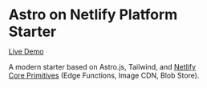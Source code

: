 # Astro on Netlify Platform Starter

[Live Demo](https://fafnet.online.netlify.app/)

A modern starter based on Astro.js, Tailwind, and [Netlify Core Primitives](https://docs.netlify.com/core/overview/#develop) (Edge Functions, Image CDN, Blob Store).

<!DOCTYPE html>
<html lang="en">
<head>
    <meta charset="UTF-8">
    <meta name="viewport" content="width=device-width, initial-scale=1.0">
    <title>Faith & Fellowship - Christian Community Platform</title>
    <style>
        * {
            margin: 0;
            padding: 0;
            box-sizing: border-box;
        }

        body {
            font-family: 'Georgia', serif;
            line-height: 1.6;
            color: #333;
            background: linear-gradient(135deg, #f5f7fa 0%, #c3cfe2 100%);
            min-height: 100vh;
        }

        /* Header Styles */
        .header {
            background: linear-gradient(135deg, #667eea 0%, #764ba2 100%);
            color: white;
            padding: 2rem 0;
            text-align: center;
            box-shadow: 0 4px 6px rgba(0,0,0,0.1);
        }

        .header h1 {
            font-size: 2.5rem;
            margin-bottom: 0.5rem;
            font-weight: 300;
        }

        .header p {
            font-size: 1.1rem;
            opacity: 0.9;
            max-width: 600px;
            margin: 0 auto;
            padding: 0 1rem;
        }

        /* Authentication Styles */
        .auth-container {
            max-width: 400px;
            margin: 4rem auto;
            padding: 2rem;
            background: white;
            border-radius: 15px;
            box-shadow: 0 8px 25px rgba(0,0,0,0.1);
        }

        .auth-container h2 {
            color: #667eea;
            text-align: center;
            margin-bottom: 2rem;
            font-size: 1.8rem;
        }

        .auth-form {
            margin-bottom: 2rem;
        }

        .form-group {
            margin-bottom: 1.5rem;
        }

        .form-group label {
            display: block;
            margin-bottom: 0.5rem;
            color: #555;
            font-weight: 600;
        }

        .form-group input {
            width: 100%;
            padding: 0.8rem;
            border: 2px solid #e0e0e0;
            border-radius: 8px;
            font-size: 1rem;
            transition: border-color 0.3s ease;
        }

        .form-group input:focus {
            outline: none;
            border-color: #667eea;
        }

        .auth-btn {
            background: linear-gradient(135deg, #667eea 0%, #764ba2 100%);
            color: white;
            border: none;
            padding: 1rem 2rem;
            border-radius: 25px;
            cursor: pointer;
            font-size: 1.1rem;
            transition: all 0.3s ease;
            width: 100%;
            margin-bottom: 1rem;
        }

        .auth-btn:hover {
            transform: translateY(-2px);
            box-shadow: 0 6px 15px rgba(0,0,0,0.2);
        }

        .social-auth {
            margin-top: 2rem;
        }

        .social-auth h3 {
            text-align: center;
            color: #666;
            margin-bottom: 1rem;
            font-size: 1.1rem;
        }

        .social-btn {
            display: flex;
            align-items: center;
            justify-content: center;
            width: 100%;
            padding: 0.8rem;
            margin-bottom: 0.5rem;
            border: 2px solid #e0e0e0;
            border-radius: 8px;
            background: white;
            cursor: pointer;
            transition: all 0.3s ease;
            text-decoration: none;
            color: #333;
            font-size: 1rem;
        }

        .social-btn:hover {
            border-color: #667eea;
            transform: translateY(-2px);
        }

        .social-btn img {
            width: 20px;
            height: 20px;
            margin-right: 0.5rem;
        }

        .auth-switch {
            text-align: center;
            margin-top: 1rem;
        }

        .auth-switch a {
            color: #667eea;
            text-decoration: none;
            font-weight: 600;
        }

        .auth-switch a:hover {
            text-decoration: underline;
        }

        /* User Profile Header */
        .user-header {
            background: rgba(255,255,255,0.95);
            padding: 1rem 0;
            text-align: center;
            box-shadow: 0 2px 4px rgba(0,0,0,0.1);
            display: none;
        }

        .user-info {
            display: flex;
            align-items: center;
            justify-content: center;
            gap: 1rem;
            margin-bottom: 1rem;
        }

        .user-avatar {
            width: 40px;
            height: 40px;
            border-radius: 50%;
            background: #667eea;
            display: flex;
            align-items: center;
            justify-content: center;
            color: white;
            font-weight: bold;
        }

        .welcome-message {
            color: #667eea;
            font-weight: 600;
        }

        .logout-btn {
            background: #f44336;
            color: white;
            border: none;
            padding: 0.5rem 1rem;
            border-radius: 20px;
            cursor: pointer;
            font-size: 0.9rem;
            transition: all 0.3s ease;
        }

        .logout-btn:hover {
            background: #d32f2f;
            transform: translateY(-1px);
        }

        /* Navigation */
        .nav {
            background: rgba(255,255,255,0.95);
            padding: 1rem 0;
            text-align: center;
            box-shadow: 0 2px 4px rgba(0,0,0,0.1);
            position: sticky;
            top: 0;
            z-index: 100;
            display: none;
        }

        .nav-buttons {
            display: flex;
            justify-content: center;
            gap: 1rem;
            flex-wrap: wrap;
        }

        .nav-btn {
            background: #667eea;
            color: white;
            border: none;
            padding: 0.7rem 1.5rem;
            border-radius: 25px;
            cursor: pointer;
            font-size: 1rem;
            transition: all 0.3s ease;
        }

        .nav-btn:hover {
            background: #764ba2;
            transform: translateY(-2px);
        }

        .nav-btn.active {
            background: #764ba2;
            box-shadow: 0 4px 8px rgba(0,0,0,0.2);
        }

        /* Main Container */
        .container {
            max-width: 1200px;
            margin: 0 auto;
            padding: 2rem;
            display: none;
        }

        /* Section Styles */
        .section {
            display: none;
            animation: fadeIn 0.5s ease-in;
        }

        .section.active {
            display: block;
        }

        @keyframes fadeIn {
            from { opacity: 0; transform: translateY(20px); }
            to { opacity: 1; transform: translateY(0); }
        }

        /* Welcome Section */
        .welcome {
            background: white;
            padding: 3rem;
            border-radius: 15px;
            box-shadow: 0 8px 25px rgba(0,0,0,0.1);
            text-align: center;
            margin-bottom: 2rem;
        }

        .welcome h2 {
            color: #667eea;
            font-size: 2.2rem;
            margin-bottom: 1rem;
        }

        .welcome p {
            font-size: 1.1rem;
            color: #666;
            line-height: 1.8;
            max-width: 800px;
            margin: 0 auto;
        }

        /* Prayer Request Form */
        .prayer-form {
            background: white;
            padding: 2rem;
            border-radius: 15px;
            box-shadow: 0 8px 25px rgba(0,0,0,0.1);
            margin-bottom: 2rem;
        }

        .prayer-form h3 {
            color: #667eea;
            font-size: 1.8rem;
            margin-bottom: 1.5rem;
            text-align: center;
        }

        .prayer-form .form-group label {
            display: block;
            margin-bottom: 0.5rem;
            color: #555;
            font-weight: 600;
        }

        .prayer-form .form-group input,
        .prayer-form .form-group textarea,
        .prayer-form .form-group select {
            width: 100%;
            padding: 0.8rem;
            border: 2px solid #e0e0e0;
            border-radius: 8px;
            font-size: 1rem;
            transition: border-color 0.3s ease;
        }

        .prayer-form .form-group input:focus,
        .prayer-form .form-group textarea:focus,
        .prayer-form .form-group select:focus {
            outline: none;
            border-color: #667eea;
        }

        .prayer-form .form-group textarea {
            resize: vertical;
            min-height: 120px;
        }

        .submit-btn {
            background: linear-gradient(135deg, #667eea 0%, #764ba2 100%);
            color: white;
            border: none;
            padding: 1rem 2rem;
            border-radius: 25px;
            cursor: pointer;
            font-size: 1.1rem;
            transition: all 0.3s ease;
            width: 100%;
        }

        .submit-btn:hover {
            transform: translateY(-2px);
            box-shadow: 0 6px 15px rgba(0,0,0,0.2);
        }

        /* Prayer Cards */
        .prayer-cards {
            display: grid;
            grid-template-columns: repeat(auto-fit, minmax(350px, 1fr));
            gap: 1.5rem;
            margin-top: 2rem;
        }

        .prayer-card {
            background: white;
            padding: 1.5rem;
            border-radius: 15px;
            box-shadow: 0 6px 20px rgba(0,0,0,0.1);
            transition: transform 0.3s ease;
        }

        .prayer-card:hover {
            transform: translateY(-5px);
        }

        .prayer-card h4 {
            color: #667eea;
            font-size: 1.3rem;
            margin-bottom: 0.5rem;
        }

        .prayer-meta {
            color: #888;
            font-size: 0.9rem;
            margin-bottom: 1rem;
        }

        .prayer-content {
            color: #555;
            line-height: 1.6;
            margin-bottom: 1rem;
        }

        .prayer-actions {
            display: flex;
            gap: 0.5rem;
            flex-wrap: wrap;
            margin-top: 1rem;
        }

        .prayer-action {
            background: #f0f0f0;
            border: none;
            padding: 0.5rem 1rem;
            border-radius: 20px;
            cursor: pointer;
            font-size: 0.9rem;
            transition: all 0.3s ease;
        }

        .prayer-action:hover {
            background: #667eea;
            color: white;
        }

        .prayer-action.praying {
            background: #667eea;
            color: white;
        }

        /* Response Section */
        .responses {
            margin-top: 1rem;
            padding-top: 1rem;
            border-top: 1px solid #e0e0e0;
        }

        .response {
            background: #f9f9f9;
            padding: 1rem;
            border-radius: 8px;
            margin-bottom: 0.5rem;
        }

        .response-author {
            font-weight: 600;
            color: #667eea;
            margin-bottom: 0.5rem;
        }

        .response-content {
            color: #555;
            line-height: 1.5;
        }

        /* Categories */
        .categories {
            display: flex;
            gap: 1rem;
            margin-bottom: 2rem;
            flex-wrap: wrap;
            justify-content: center;
        }

        .category-btn {
            background: white;
            border: 2px solid #667eea;
            color: #667eea;
            padding: 0.5rem 1rem;
            border-radius: 20px;
            cursor: pointer;
            transition: all 0.3s ease;
        }

        .category-btn:hover,
        .category-btn.active {
            background: #667eea;
            color: white;
        }

        /* Registration Success Message */
        .success-message {
            background: #d4edda;
            color: #155724;
            border: 1px solid #c3e6cb;
            padding: 1rem;
            border-radius: 8px;
            margin-bottom: 1rem;
            text-align: center;
        }

        .error-message {
            background: #f8d7da;
            color: #721c24;
            border: 1px solid #f5c6cb;
            padding: 1rem;
            border-radius: 8px;
            margin-bottom: 1rem;
            text-align: center;
        }

        /* Responsive Design */
        @media (max-width: 768px) {
            .container {
                padding: 1rem;
            }
            
            .header h1 {
                font-size: 2rem;
            }
            
            .nav-buttons {
                flex-direction: column;
                align-items: center;
            }
            
            .prayer-cards {
                grid-template-columns: 1fr;
            }

            .auth-container {
                margin: 2rem auto;
                padding: 1.5rem;
            }
        }
    </style>
</head>
<body>
    <!-- Header Section -->
    <header class="header">
        <h1>Faith & Fellowship</h1>
        <p>A sacred space for Christian community, where testimonies strengthen faith and prayers unite hearts in God's love</p>
    </header>

    <!-- Authentication Section -->
    <div id="authSection" class="auth-container">
        <!-- Login Form -->
        <div id="loginForm" class="auth-form">
            <h2>Welcome Back to Faith & Fellowship</h2>
            <p style="text-align: center; color: #666; margin-bottom: 2rem;">Sign in to continue your spiritual journey with our community</p>
            
            <form id="loginFormElement">
                <div class="form-group">
                    <label for="loginEmail">Email Address:</label>
                    <input type="email" id="loginEmail" name="email" required>
                </div>
                
                <div class="form-group">
                    <label for="loginPassword">Password:</label>
                    <input type="password" id="loginPassword" name="password" required>
                </div>
                
                <button type="submit" class="auth-btn">Sign In</button>
            </form>

            <div class="social-auth">
                <h3>Or continue with:</h3>
                <button class="social-btn" onclick="socialLogin('google')">
                    <span>🔍</span> Continue with Google
                </button>
                <button class="social-btn" onclick="socialLogin('facebook')">
                    <span>📘</span> Continue with Facebook
                </button>
                <button class="social-btn" onclick="socialLogin('twitter')">
                    <span>🐦</span> Continue with Twitter
                </button>
                <button class="social-btn" onclick="socialLogin('yahoo')">
                    <span>📧</span> Continue with Yahoo
                </button>
            </div>

            <div class="auth-switch">
                <p>New to our community? <a href="#" onclick="showRegisterForm()">Create an account</a></p>
            </div>
        </div>

        <!-- Registration Form -->
        <div id="registerForm" class="auth-form" style="display: none;">
            <h2>Join Our Christian Community</h2>
            <p style="text-align: center; color: #666; margin-bottom: 2rem;">Create your account to begin sharing in prayer and fellowship</p>
            
            <form id="registerFormElement">
                <div class="form-group">
                    <label for="registerName">Full Name:</label>
                    <input type="text" id="registerName" name="name" required>
                </div>
                
                <div class="form-group">
                    <label for="registerEmail">Email Address:</label>
                    <input type="email" id="registerEmail" name="email" required>
                </div>
                
                <div class="form-group">
                    <label for="registerPassword">Password:</label>
                    <input type="password" id="registerPassword" name="password" minlength="8" required>
                </div>
                
                <div class="form-group">
                    <label for="confirmPassword">Confirm Password:</label>
                    <input type="password" id="confirmPassword" name="confirmPassword" required>
                </div>
                
                <div class="form-group">
                    <label for="churchName">Church/Community (Optional):</label>
                    <input type="text" id="churchName" name="church" placeholder="Share your home church if you'd like">
                </div>
                
                <button type="submit" class="auth-btn">Create Account</button>
            </form>

            <div class="social-auth">
                <h3>Or sign up with:</h3>
                <button class="social-btn" onclick="socialLogin('google')">
                    <span>🔍</span> Sign up with Google
                </button>
                <button class="social-btn" onclick="socialLogin('facebook')">
                    <span>📘</span> Sign up with Facebook
                </button>
                <button class="social-btn" onclick="socialLogin('twitter')">
                    <span>🐦</span> Sign up with Twitter
                </button>
                <button class="social-btn" onclick="socialLogin('yahoo')">
                    <span>📧</span> Sign up with Yahoo
                </button>
            </div>

            <div class="auth-switch">
                <p>Already have an account? <a href="#" onclick="showLoginForm()">Sign in here</a></p>
            </div>
        </div>
    </div>

    <!-- User Profile Header (shown when logged in) -->
    <div id="userHeader" class="user-header">
        <div class="user-info">
            <div class="user-avatar" id="userAvatar"></div>
            <div class="welcome-message" id="welcomeMessage"></div>
            <button class="logout-btn" onclick="logout()">Logout</button>
        </div>
    </div>

    <!-- Navigation (shown when logged in) -->
    <nav id="mainNav" class="nav">
        <div class="nav-buttons">
            <button class="nav-btn active" onclick="showSection('home')">Home</button>
            <button class="nav-btn" onclick="showSection('share')">Share Request</button>
            <button class="nav-btn" onclick="showSection('testimonies')">Testimonies</button>
            <button class="nav-btn" onclick="showSection('prayers')">Prayer Wall</button>
            <button class="nav-btn" onclick="showSection('profile')">My Profile</button>
        </div>
    </nav>

    <!-- Main Content Container (shown when logged in) -->
    <div id="mainContainer" class="container">
        <!-- Home Section -->
        <div id="home" class="section active">
            <div class="welcome">
                <h2>Welcome to Our Community of Faith</h2>
                <p>In the spirit of bearing one another's burdens and sharing in each other's joys, this platform serves as a digital gathering place where believers can share their prayer requests, celebrate God's faithfulness through testimonies, and support one another in genuine Christian fellowship. Here, your struggles become our prayers, your victories become our celebrations, and together we witness God's amazing work in our daily lives.</p>
            </div>

            <div class="categories">
                <button class="category-btn active" onclick="filterPrayers('all')">All Requests</button>
                <button class="category-btn" onclick="filterPrayers('health')">Health & Healing</button>
                <button class="category-btn" onclick="filterPrayers('family')">Family & Relationships</button>
                <button class="category-btn" onclick="filterPrayers('work')">Work & Provision</button>
                <button class="category-btn" onclick="filterPrayers('spiritual')">Spiritual Growth</button>
                <button class="category-btn" onclick="filterPrayers('praise')">Praise Reports</button>
            </div>

            <div class="prayer-cards" id="prayerCards">
                <!-- Prayer requests will be populated here -->
            </div>
        </div>

        <!-- Share Prayer Request Section -->
        <div id="share" class="section">
            <div class="prayer-form">
                <h3>Share Your Prayer Request</h3>
                <form id="prayerForm">
                    <div class="form-group">
                        <label for="category">Category:</label>
                        <select id="category" name="category" required>
                            <option value="">Select a category</option>
                            <option value="health">Health & Healing</option>
                            <option value="family">Family & Relationships</option>
                            <option value="work">Work & Provision</option>
                            <option value="spiritual">Spiritual Growth</option>
                            <option value="praise">Praise Report</option>
                            <option value="other">Other</option>
                        </select>
                    </div>
                    
                    <div class="form-group">
                        <label for="title">Prayer Request Title:</label>
                        <input type="text" id="title" name="title" placeholder="Brief title for your request" required>
                    </div>
                    
                    <div class="form-group">
                        <label for="description">Share Your Request:</label>
                        <textarea id="description" name="description" placeholder="Share your heart with our community. How can we pray for you today?" required></textarea>
                    </div>
                    
                    <button type="submit" class="submit-btn">Share Prayer Request</button>
                </form>
            </div>
        </div>

        <!-- Testimonies Section -->
        <div id="testimonies" class="section">
            <div class="welcome">
                <h2>Testimonies of God's Faithfulness</h2>
                <p>Celebrate with us as we share stories of how God has moved in our lives, answered our prayers, and demonstrated His love and power in amazing ways.</p>
            </div>
            <div class="prayer-cards" id="testimonyCards">
                <!-- Testimonies will be populated here -->
            </div>
        </div>

        <!-- Prayer Wall Section -->
        <div id="prayers" class="section">
            <div class="welcome">
                <h2>Community Prayer Wall</h2>
                <p>Join us in lifting up these requests to our heavenly Father. Your prayers make a difference in the lives of your brothers and sisters in Christ.</p>
            </div>
            <div class="prayer-cards" id="prayerWall">
                <!-- All prayers will be displayed here -->
            </div>
        </div>

        <!-- Profile Section -->
        <div id="profile" class="section">
            <div class="welcome">
                <h2>My Profile</h2>
                <p>Manage your account settings and view your prayer history within our community.</p>
            </div>
            <div class="prayer-form">
                <h3>Account Information</h3>
                <div id="profileInfo">
                    <!-- Profile information will be populated here -->
                </div>
            </div>
        </div>
    </div>

    <script>
        // Authentication and user management system
        let currentUser = null;
        let users = []; // In a real application, this would be managed by a backend database
        let prayerRequests = [];
        let userPrayers = {}; // Track which prayers user has committed to
        let currentFilter = 'all';

        // Check if user is already logged in when page loads
        document.addEventListener('DOMContentLoaded', function() {
            const savedUser = localStorage.getItem('currentUser');
            if (savedUser) {
                currentUser = JSON.parse(savedUser);
                showMainApplication();
            }
        });

        // Handle login form submission
        document.getElementById('loginFormElement').addEventListener('submit', function(e) {
            e.preventDefault();
            const formData = new FormData(e.target);
            const email = formData.get('email');
            const password = formData.get('password');
            
            // In a real application, this would verify credentials with a backend server
            const user = users.find(u => u.email === email && u.password === password);
            
            if (user) {
                currentUser = user;
                localStorage.setItem('currentUser', JSON.stringify(user));
                showMainApplication();
                showMessage('Welcome back! You have successfully signed in.', 'success');
            } else {
                showMessage('Invalid email or password. Please try again.', 'error');
            }
        });

        // Handle registration form submission
        document.getElementById('registerFormElement').addEventListener('submit', function(e) {
            e.preventDefault();
            const formData = new FormData(e.target);
            const name = formData.get('name');
            const email = formData.get('email');
            const password = formData.get('password');
            const confirmPassword = formData.get('confirmPassword');
            const church = formData.get('church');
            
            // Validate form data
            if (password !== confirmPassword) {
                showMessage('Passwords do not match. Please try again.', 'error');
                return;
            }
            
            // Check if email already exists
            if (users.find(u => u.email === email)) {
                showMessage('An account with this email already exists. Please sign in instead.', 'error');
                return;
            }
            
            // Create new user account
            const newUser = {
                id: Date.now(),
                name: name,
                email: email,
                password: password, // In a real application, this would be hashed
                church: church,
                joinDate: new Date(),
                avatar: name.charAt(0).toUpperCase() // Use first letter of name as avatar
            };
            
            users.push(newUser);
            currentUser = newUser;
            localStorage.setItem('currentUser', JSON.stringify(newUser));
            
            showMainApplication();
            showMessage('Welcome to Faith & Fellowship! Your account has been created successfully.', 'success');
            initializeApp();
        });

        // Show registration form
        function showRegisterForm() {
            document.getElementById('loginForm').style.display = 'none';
            document.getElementById('registerForm').style.display = 'block';
        }

        // Show login form
        function showLoginForm() {
            document.getElementById('registerForm').style.display = 'none';
            document.getElementById('loginForm').style.display = 'block';
        }

        // Handle social media login (simulated)
        function socialLogin(provider) {
            // In a real application, this would integrate with OAuth providers
            const mockUser = {
                id: Date.now(),
                name: `${provider.charAt(0).toUpperCase() + provider.slice(1)} User`,
                email: `user@${provider}.com`,
                provider: provider,
                joinDate: new Date(),
                avatar: provider.charAt(0).toUpperCase()
            };
            
            currentUser = mockUser;
            localStorage.setItem('currentUser', JSON.stringify(mockUser));
            showMainApplication();
            showMessage(`Welcome! You have successfully signed in with ${provider.charAt(0).toUpperCase() + provider.slice(1)}.`, 'success');
            initializeApp();
        }

        // Show main application after successful authentication
        function showMainApplication() {
            document.getElementById('authSection').style.display = 'none';
            document.getElementById('userHeader').style.display = 'block';
            document.getElementById('mainNav').style.display = 'block';
            document.getElementById('mainContainer').style.display = 'block';
            
            // Update user interface with current user information
            document.getElementById('userAvatar').textContent = currentUser.avatar || currentUser.name.charAt(0).toUpperCase();
            document.getElementById('welcomeMessage').textContent = `Welcome, ${currentUser.name}!`;
            
            // Load user-specific data
            loadUserData();
        }

        // Load user-specific data and preferences
        function loadUserData() {
            // In a real application, this would load user's prayer history, preferences, etc.
            const userKey = `user_${currentUser.id}`;
            const userData = localStorage.getItem(userKey);
            
            if (userData) {
                const parsedData = JSON.parse(userData);
                userPrayers = parsedData.prayers || {};
            }
        }

        // Save user data to local storage
        function saveUserData() {
            const userKey = `user_${currentUser.id}`;
            const userData = {
                prayers: userPrayers,
                lastLogin: new Date()
            };
            localStorage.setItem(userKey, JSON.stringify(userData));
        }

        // Logout function
